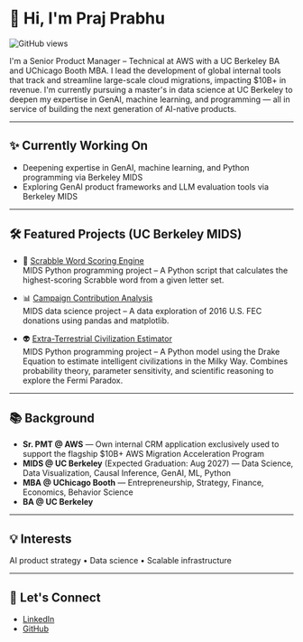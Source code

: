# 👋 Hi, I'm Praj Prabhu  
![GitHub views](https://komarev.com/ghpvc/?username=pprabhu90&color=blue)

I'm a Senior Product Manager – Technical at AWS with a UC Berkeley BA and UChicago Booth MBA. I lead the development of global internal tools that track and streamline large-scale cloud migrations, impacting $10B+ in revenue. I'm currently pursuing a master's in data science at UC Berkeley to deepen my expertise in GenAI, machine learning, and programming — all in service of building the next generation of AI-native products.

---

## ✨ Currently Working On  
- Deepening expertise in GenAI, machine learning, and Python programming via Berkeley MIDS  
- Exploring GenAI product frameworks and LLM evaluation tools via Berkeley MIDS  

---

## 🛠 Featured Projects (UC Berkeley MIDS)

- 🧠 [Scrabble Word Scoring Engine](https://github.com/pprabhu90/scrabble-score-engine)  
  MIDS Python programming project – A Python script that calculates the highest-scoring Scrabble word from a given letter set.

- 📊 [Campaign Contribution Analysis](https://github.com/pprabhu90/fec-campaign-analysis)  
  MIDS data science project – A data exploration of 2016 U.S. FEC donations using pandas and matplotlib.

- 👽 [Extra-Terrestrial Civilization Estimator](https://github.com/pprabhu90/etc-estimator)  
  MIDS Python programming project – A Python model using the Drake Equation to estimate intelligent civilizations in the Milky Way. Combines probability theory, parameter sensitivity, and scientific reasoning to explore the Fermi Paradox.

---

## 📚 Background

- **Sr. PMT @ AWS** — Own internal CRM application exclusively used to support the flagship $10B+ AWS Migration Acceleration Program  
- **MIDS @ UC Berkeley** (Expected Graduation: Aug 2027) — Data Science, Data Visualization, Causal Inference, GenAI, ML, Python 
- **MBA @ UChicago Booth** — Entrepreneurship, Strategy, Finance, Economics, Behavior Science
- **BA @ UC Berkeley**

---

## 💡 Interests  
AI product strategy • Data science • Scalable infrastructure

---

## 🔗 Let's Connect  
- [LinkedIn](https://www.linkedin.com/in/prajprabhu)  
- [GitHub](https://github.com/pprabhu90)
